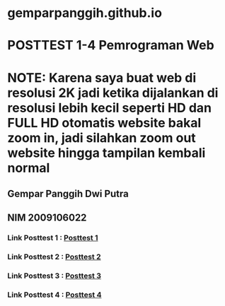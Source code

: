 # gemparpanggih.github.io
# POSTTEST 1-4 Pemrograman Web
# NOTE: Karena saya buat web di resolusi 2K jadi ketika dijalankan di resolusi lebih kecil seperti HD dan FULL HD otomatis website bakal zoom in, jadi silahkan zoom out website hingga tampilan kembali normal
## Gempar Panggih Dwi Putra
## NIM 2009106022

### Link Posttest 1 : <a href="gemparpanggih.github.io/posttest1" target="_blank">Posttest 1</a>
### Link Posttest 2 : <a href="gemparpanggih.github.io/posttest2" target="_blank">Posttest 2</a>
### Link Posttest 3 : <a href="gemparpanggih.github.io/posttest3" target="_blank">Posttest 3</a>
### Link Posttest 4 : <a href="gemparpanggih.github.io/posttest4" target="_blank">Posttest 4</a>
